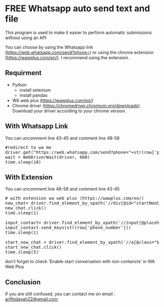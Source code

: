 # FREE Whatsapp auto send text and file

This program is used to make it easier to perform automatic submissions without using an API

You can choose by using the Whatsapp link (https://web.whatsapp.com/send?phone=) or using the chrome extension (https://wawplus.com/en/). I recommend using the extension.

## Requirment
- Python 
  - install selenium
  - install pandas
- WA web plus (https://wawplus.com/en/)
- Chrome driver (https://chromedriver.chromium.org/downloads). Download your driver according to your chrome version.

## With Whatsapp Link
You can uncomment line 43-45 and comment line 48-58
<pre>
#redirect to wa me 
driver.get("https://web.whatsapp.com/send?phone="+str(row['phone_number']))
wait = WebDriverWait(driver, 600)
time.sleep(10)
</pre>

## With Extension
You can uncomment line 48-58 and comment line 43-45
<pre>
# with extension wa web plus (https://wawplus.com/en/)
new_chat= driver.find_element_by_xpath('//div[@id="startNonContactChat"]')
new_chat.click()
time.sleep(1)

input_contact= driver.find_element_by_xpath('//input[@placeholder="Phone number"]')
input_contact.send_keys(str(row['phone_number']))
time.sleep(1)

start_new_chat = driver.find_element_by_xpath('//a[@class="btn-ok"]')
start_new_chat.click()
time.sleep(5)
</pre>

don't forget to check 'Enable start conversation with non contancts' in WA Web Plus



## Conclusion
If you are still confused, you can contact me on email : arifhidayah22@gmail.com

